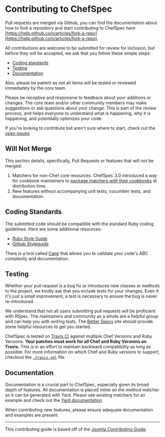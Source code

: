 Contributing to ChefSpec
========================
Pull requests are merged via Github, you can find the documentation about how to fork a repository and start contributing to ChefSpec here [https://help.github.com/articles/fork-a-repo](https://help.github.com/articles/fork-a-repo).

All contributions are welcome to be submitted for review for inclusion, but before they will be accepted, we ask that you follow these simple steps:

* [Coding standards](#coding-standards)
* [Testing](#testing)
* [Documentation](#documentation)

Also, please be patient as not all items will be tested or reviewed immediately by the core team.

Please be receptive and responsive to feedback about your additions or changes. The core team and/or other community members may make suggestions or ask questions about your change. This is part of the review process, and helps everyone to understand what is happening, why it is happening, and potentially optimizes your code.

If you're looking to contribute but aren't sure where to start, check out the [open issues](https://github.com/chefspec/chefspec/issues?state=open).


Will Not Merge
--------------
This section details, specifically, Pull Requests or features that will _not_ be merged:

1. Matchers for non-Chef core resources. ChefSpec 3.0 introduced a way for cookbook maintainers to [package matchers _with_ their cookbooks](https://github.com/chefspec/chefspec#packaging-custom-matchers) at distribution time.
2. New features without accompanying unit tests, cucumber tests, and documentation.


Coding Standards
----------------
The submitted code should be compatible with the standard Ruby coding guidelines. Here are some additional resources:

 * [Ruby Style Guide](https://github.com/bbatsov/ruby-style-guide)
 * [Github Styleguide](https://github.com/styleguide/ruby)

There is a tool called [Cane](https://github.com/square/cane) that allows you to validate your code's ABC complexity and documentation.


Testing
-------
Whether your pull request is a bug fix or introduces new classes or methods to the project, we kindly ask that you include tests for your changes. Even if it's just a small improvement, a test is necessary to ensure the bug is never re-introduced.

We understand that not all users submitting pull requests will be proficient with RSpec. The maintainers and community as a whole are a helpful group and can help you with writing tests. The [Better Specs](http://betterspecs.org/) site should provide some helpful resources to get you started.

ChefSpec is tested on [Travis CI](https://travis-ci.org/chefspec/chefspec) against multiple Chef Versions and Ruby Versions. **Your patches must work for all Chef and Ruby Versions on Travis.** This is in an effort to maintain backward compatibility as long as possible. For more information on which Chef and Ruby versions to support, checkout the [`.travis.yml`](https://github.com/chefspec/chefspec/blob/master/.travis.yml) file.


Documentation
-------------
Documentation is a crucial part to ChefSpec, especially given its broad depth of features. All documentation is placed inline on the method matcher so it can be generated with Yard. Please see existing matchers for an example and check out the [Yard documentation](http://yardoc.info)

When contributing new features, please ensure adequate documentation and examples are present.

---
This contributing guide is based off of the [Joomla Contributing Guide](https://raw.github.com/joomla/joomla-framework/master/CONTRIBUTING.markdown).
